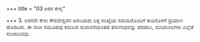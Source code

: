 +++
title = "03 ಅರಸ ಕೇಳೈ"

+++
3. ಅರಸನೇ ಕೇಳು ಕೌರವೇಶ್ವರನ ಅರಸಿಯರು ಲಕ್ಷ ಸಂಖ್ಯೆಯ ಸಖಿಯರೊಂದಿಗೆ ಕಾಡಿನೊಳಗೆ ಪ್ರಯಾಣ ಹೊರಟರು. ಈ ನಾರೀ ಸಮೂಹವು ಕಮಲದ ಸುವಾಸನೆಯಂತಹ ತನುಗಂಧವನ್ನು ಹರಡಲು, ಮರಿದುಂಬಿಗಳು ಎಲ್ಲೆಡೆ ಸಂಚರಿಸಿದವು.